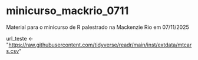 # minicurso_mackrio_0711
Material para o minicurso de R palestrado na Mackenzie Rio em 07/11/2025

url_teste <- "https://raw.githubusercontent.com/tidyverse/readr/main/inst/extdata/mtcars.csv"
